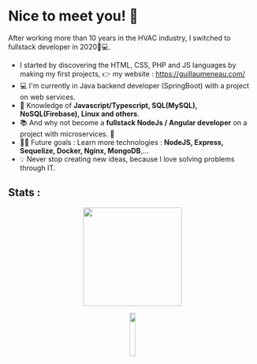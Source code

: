 # Nice to meet you! 👋

After working more than 10 years in the HVAC industry, I switched to fullstack developer in 2020👨💻.
- I started by discovering the HTML, CSS, PHP and JS languages by making my first projects, 👉 my website : https://guillaumeneau.com/ 
- 💻 I'm currently in Java backend developer (SpringBoot) with a project on web services.
- 🧪 Knowledge of **Javascript/Typescript, SQL(MySQL), NoSQL(Firebase), Linux and others**.
- 📚 And why not become a **fullstack NodeJs / Angular developer** on a project with microservices. 👀
- 💪🏼 Future goals : Learn more technologies : **NodeJS, Express, Sequelize, Docker, Nginx, MongoDB**,... 
- 💡 Never stop creating new ideas, because I love solving problems through IT.

## Stats :

<p align="center">
    <a href="https://github.com/gllmn">
       <img height="200px" src="https://github-readme-stats.vercel.app/api/top-langs/?username=gllmn&theme=grey&&hide_border=false&include_all_commits=true&hide=html,css,cmake&count_private=true&layout=compact&langs_count=6&include_private=true&title=true">
    </a>
</p>

<p align="center">
    <img width="15%"id="preview" src="https://komarev.com/ghpvc/?username=gllmn&color=blue&bg=white"> 
</p>
